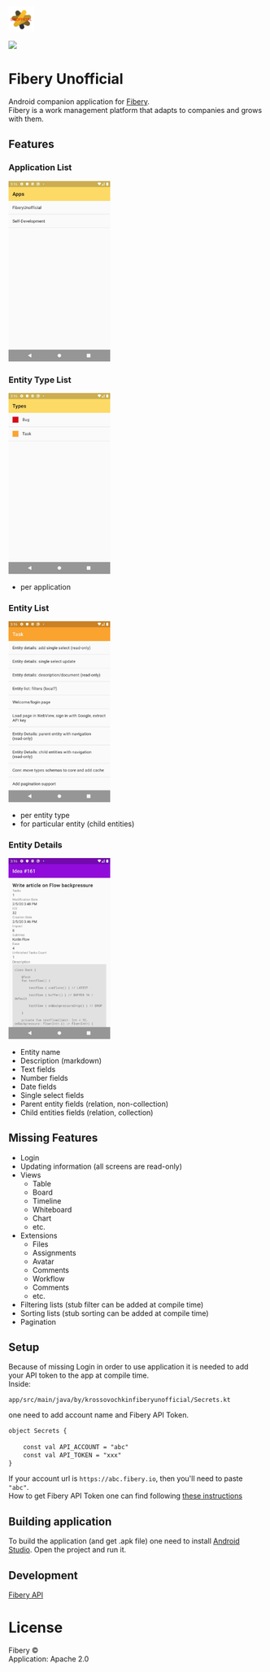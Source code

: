 <img src="https://github.com/krossovochkin/FiberyUnofficial/blob/master/docs/app_icon.png?raw=true" width="50"/>

![](https://github.com/krossovochkin/FiberyUnofficial/workflows/.github/workflows/main.yml/badge.svg)

# Fibery Unofficial
Android companion application for [Fibery](https://fibery.io).<br>
Fibery is a work management platform that adapts to companies and grows with them.

## Features
### Application List
<img src="https://github.com/krossovochkin/FiberyUnofficial/blob/master/docs/app_list.jpg?raw=true" width="200"/>

### Entity Type List
<img src="https://github.com/krossovochkin/FiberyUnofficial/blob/master/docs/entity_type_list.jpg?raw=true" width="200"/>

 - per application
 
 ### Entity List
<img src="https://github.com/krossovochkin/FiberyUnofficial/blob/master/docs/entity_list.jpg?raw=true" width="200"/>

  - per entity type
  - for particular entity (child entities)
    
### Entity Details
<img src="https://github.com/krossovochkin/FiberyUnofficial/blob/master/docs/entity_details.jpg?raw=true" width="200"/>

  - Entity name
  - Description (markdown)
  - Text fields
  - Number fields
  - Date fields
  - Single select fields
  - Parent entity fields (relation, non-collection)
  - Child entities fields (relation, collection)

## Missing Features
- Login
- Updating information (all screens are read-only)
- Views
    - Table
    - Board
    - Timeline
    - Whiteboard
    - Chart
    - etc.
- Extensions
    - Files
    - Assignments
    - Avatar
    - Comments
    - Workflow
    - Comments
    - etc.
- Filtering lists (stub filter can be added at compile time)
- Sorting lists (stub sorting can be added at compile time)
- Pagination

## Setup
Because of missing Login in order to use application it is needed to add your API token to the app at compile time.<br>
Inside:
```
app/src/main/java/by/krossovochkinfiberyunofficial/Secrets.kt
```
one need to add account name and Fibery API Token.
```
object Secrets {

    const val API_ACCOUNT = "abc"
    const val API_TOKEN = "xxx"
}
```
If your account url is `https://abc.fibery.io`, then you'll need to paste `"abc"`.<br>
How to get Fibery API Token one can find following [these instructions](https://api.fibery.io/?shell#getting-started)

## Building application
To build the application (and get .apk file) one need to install [Android Studio](https://developer.android.com/studio).
Open the project and run it.

## Development
[Fibery API](https://api.fibery.io/)

# License
Fibery ©<br>
Application: Apache 2.0

